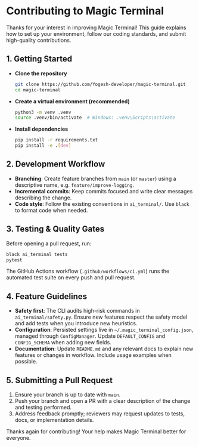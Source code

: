 # Contributing to Magic Terminal

Thanks for your interest in improving Magic Terminal! This guide explains how to set up your environment, follow our coding standards, and submit high-quality contributions.

## 1. Getting Started

- **Clone the repository**
  ```bash
  git clone https://github.com/Yogesh-developer/magic-terminal.git
  cd magic-terminal
  ```
- **Create a virtual environment (recommended)**
  ```bash
  python3 -m venv .venv
  source .venv/bin/activate  # Windows: .venv\Scripts\activate
  ```
- **Install dependencies**
  ```bash
  pip install -r requirements.txt
  pip install -e .[dev]
  ```

## 2. Development Workflow

- **Branching**: Create feature branches from `main` (or `master`) using a descriptive name, e.g. `feature/improve-logging`.
- **Incremental commits**: Keep commits focused and write clear messages describing the change.
- **Code style**: Follow the existing conventions in `ai_terminal/`. Use `black` to format code when needed.

## 3. Testing & Quality Gates

Before opening a pull request, run:

```bash
black ai_terminal tests
pytest
```
The GitHub Actions workflow (`.github/workflows/ci.yml`) runs the automated test suite on every push and pull request.

## 4. Feature Guidelines

- **Safety first**: The CLI audits high-risk commands in `ai_terminal/safety.py`. Ensure new features respect the safety model and add tests when you introduce new heuristics.
- **Configuration**: Persisted settings live in `~/.magic_terminal_config.json`, managed through `ConfigManager`. Update `DEFAULT_CONFIG` and `CONFIG_SCHEMA` when adding new fields.
- **Documentation**: Update `README.md` and any relevant docs to explain new features or changes in workflow. Include usage examples when possible.

## 5. Submitting a Pull Request

1. Ensure your branch is up to date with `main`.
2. Push your branch and open a PR with a clear description of the change and testing performed.
3. Address feedback promptly; reviewers may request updates to tests, docs, or implementation details.

Thanks again for contributing! Your help makes Magic Terminal better for everyone.
